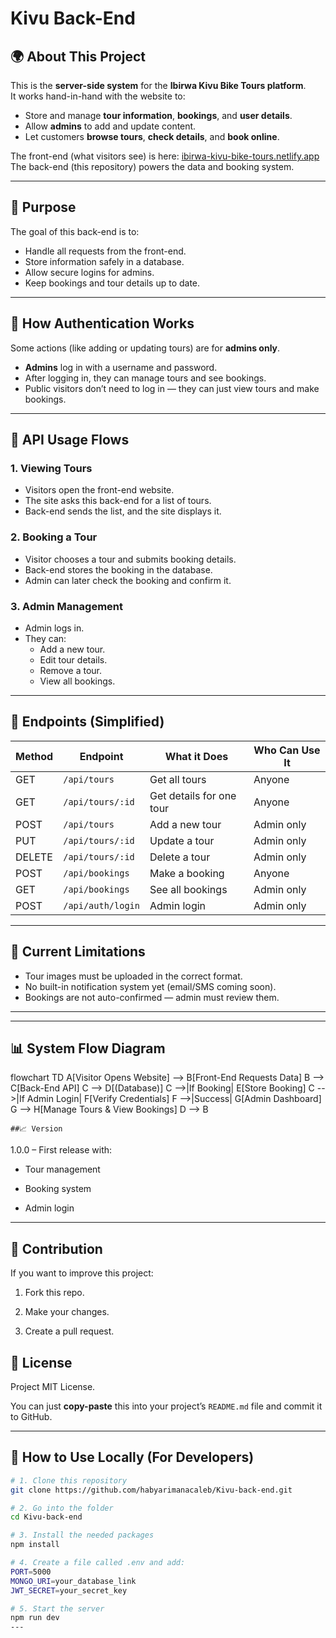 # Kivu Back-End

## 🌍 About This Project
This is the **server-side system** for the **Ibirwa Kivu Bike Tours platform**.  
It works hand-in-hand with the website to:
- Store and manage **tour information**, **bookings**, and **user details**.
- Allow **admins** to add and update content.
- Let customers **browse tours**, **check details**, and **book online**.

The front-end (what visitors see) is here: [ibirwa-kivu-bike-tours.netlify.app](https://ibirwa-kivu-bike-tours.netlify.app/)  
The back-end (this repository) powers the data and booking system.

---

## 🎯 Purpose
The goal of this back-end is to:
- Handle all requests from the front-end.
- Store information safely in a database.
- Allow secure logins for admins.
- Keep bookings and tour details up to date.

---

## 🔑 How Authentication Works
Some actions (like adding or updating tours) are for **admins only**.  
- **Admins** log in with a username and password.
- After logging in, they can manage tours and see bookings.
- Public visitors don’t need to log in — they can just view tours and make bookings.

---

## 🔗 API Usage Flows

### **1. Viewing Tours**
- Visitors open the front-end website.
- The site asks this back-end for a list of tours.
- Back-end sends the list, and the site displays it.

### **2. Booking a Tour**
- Visitor chooses a tour and submits booking details.
- Back-end stores the booking in the database.
- Admin can later check the booking and confirm it.

### **3. Admin Management**
- Admin logs in.
- They can:
  - Add a new tour.
  - Edit tour details.
  - Remove a tour.
  - View all bookings.

---

## 📍 Endpoints (Simplified)

| Method | Endpoint | What it Does | Who Can Use It |
|--------|----------|--------------|----------------|
| GET    | `/api/tours` | Get all tours | Anyone |
| GET    | `/api/tours/:id` | Get details for one tour | Anyone |
| POST   | `/api/tours` | Add a new tour | Admin only |
| PUT    | `/api/tours/:id` | Update a tour | Admin only |
| DELETE | `/api/tours/:id` | Delete a tour | Admin only |
| POST   | `/api/bookings` | Make a booking | Anyone |
| GET    | `/api/bookings` | See all bookings | Admin only |
| POST   | `/api/auth/login` | Admin login | Admin only |

---

## 🐞 Current Limitations
- Tour images must be uploaded in the correct format.
- No built-in notification system yet (email/SMS coming soon).
- Bookings are not auto-confirmed — admin must review them.

---

---
## 📊 System Flow Diagram
flowchart TD
    A[Visitor Opens Website] --> B[Front-End Requests Data]
    B --> C[Back-End API]
    C --> D[(Database)]
    C -->|If Booking| E[Store Booking]
    C -->|If Admin Login| F[Verify Credentials]
    F -->|Success| G[Admin Dashboard]
    G --> H[Manage Tours & View Bookings]
    D --> B


    ##📈 Version
1.0.0 – First release with:

- Tour management

- Booking system

- Admin login

---

## 🤝 Contribution
If you want to improve this project:

1. Fork this repo.

2. Make your changes.

3. Create a pull request.

## 📜 License
Project MIT License.

You can just **copy-paste** this into your project’s `README.md` file and commit it to GitHub. 

---

## 🚀 How to Use Locally (For Developers)
```bash
# 1. Clone this repository
git clone https://github.com/habyarimanacaleb/Kivu-back-end.git

# 2. Go into the folder
cd Kivu-back-end

# 3. Install the needed packages
npm install

# 4. Create a file called .env and add:
PORT=5000
MONGO_URI=your_database_link
JWT_SECRET=your_secret_key

# 5. Start the server
npm run dev
---

 





